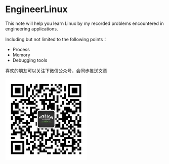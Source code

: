 # EngineerLinux
This note will help you learn Linux by my recorded problems encountered in engineering applications.

Including but not limited to the following points：

- Process
- Memory
- Debugging tools

喜欢的朋友可以关注下微信公众号，会同步推送文章

![Image text](https://github.com/CallonHuang/EngineerLinux/raw/master/img-storage/qrcode_for_EngineerLinux.jpg)
